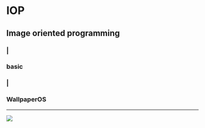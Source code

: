 # IOP
## Image oriented programming
### |
### basic 
### |
### WallpaperOS

------------

![](https://i.imgur.com/xG0AlXW.jpg)
